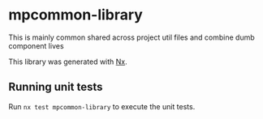 # mpcommon-library
This is mainly common shared across project util files and combine dumb component lives

This library was generated with [Nx](https://nx.dev).

## Running unit tests

Run `nx test mpcommon-library` to execute the unit tests.
